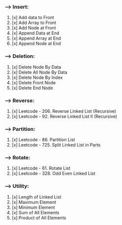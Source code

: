 ### --> Insert:
 
1. [x] Add data to Front
2. [x] Add Array to Front
3. [x] Add Node at Front
4. [x] Append Data at End
5. [x] Append Array at End
6. [x] Append Node at End

### --> Deletion: 

1. [x] Delete Node By Data
2. [x] Delete All Node By Data
3. [x] Delete Node By Index
4. [x] Delete Front Node
5. [x] Delete End Node

### --> Reverse:

1. [x] Leetcode - 206. Reverse Linked List (Recursive)
2. [x] Leetcode - 92. Reverse Linked List II (Recursive)

### --> Partition:

1. [x] Leetcode - 86. Partition List
2. [x] Leetcode - 725. Split Linked List in Parts

### --> Rotate:

1. [x] Leetcode - 61. Rotate List
2. [x] Leetcode - 328. Odd Even Linked List

### --> Utility:

1. [x] Length of Linked List
2. [x] Maximum Element
3. [x] Minimum Element
4. [x] Sum of All Elements
5. [x] Product of All Elements
